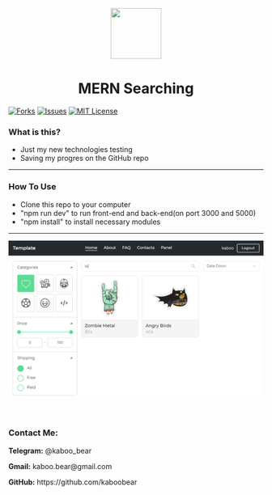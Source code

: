 <p align="center">
    <img src="https://img.icons8.com/bubbles/100/000000/rocket.png" width="100" height="100">
</p>

<h1 align="center">MERN Searching</h1>

[![Forks][forks-shield]][forks-url]
[![Issues][issues-shield]][issues-url]
[![MIT License][license-shield]][license-url]

### What is this?
+ Just my new technologies testing
+ Saving my progres on the GitHub repo

<hr>

### How To Use
+ Clone this repo to your computer
+ "npm run dev" to run front-end and back-end(on port 3000 and 5000)
+ "npm install" to install necessary modules



<hr>

![Layout](kaboo3.png)

<br>

<h3>Contact Me:</h3>

<div>
    <p><b>Telegram:</b> @kaboo_bear </p>
</div>

<div>
    <p><b>Gmail:</b> kaboo.bear@gmail.com </p>
</div>

<div>
    <p><b>GitHub:</b> https://github.com/kaboobear</p>
</div>












[forks-shield]: https://img.shields.io/github/forks/kaboobear/MERN-Search?style=flat-square
[forks-url]: https://github.com/kaboobear/MERN-Search/network/members
[issues-shield]: https://img.shields.io/github/issues/kaboobear/MERN-Search.svg?style=flat-square
[issues-url]: https://github.com/kaboobear/MERN-Search/issues
[license-shield]: https://img.shields.io/github/license/kaboobear/MERN-Search.svg?style=flat-square
[license-url]: https://github.com/kaboobear/MERN-Search/blob/master/LICENSE.txt
